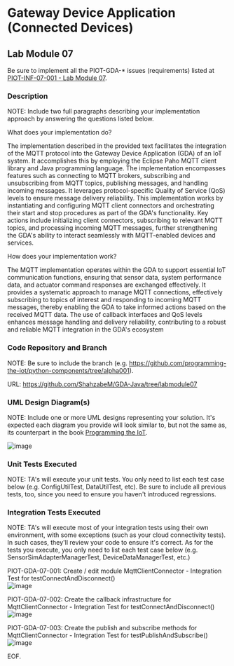 # Gateway Device Application (Connected Devices)

## Lab Module 07

Be sure to implement all the PIOT-GDA-* issues (requirements) listed at [PIOT-INF-07-001 - Lab Module 07](https://github.com/orgs/programming-the-iot/projects/1#column-10488499).

### Description

NOTE: Include two full paragraphs describing your implementation approach by answering the questions listed below.

What does your implementation do? 

The implementation described in the provided text facilitates the integration of the MQTT protocol into the Gateway Device Application (GDA) of an IoT system. It accomplishes this by employing the Eclipse Paho MQTT client library and Java programming language. The implementation encompasses features such as connecting to MQTT brokers, subscribing and unsubscribing from MQTT topics, publishing messages, and handling incoming messages. It leverages protocol-specific Quality of Service (QoS) levels to ensure message delivery reliability. This implementation works by instantiating and configuring MQTT client connectors and orchestrating their start and stop procedures as part of the GDA's functionality. Key actions include initializing client connectors, subscribing to relevant MQTT topics, and processing incoming MQTT messages, further strengthening the GDA's ability to interact seamlessly with MQTT-enabled devices and services.

How does your implementation work?

The MQTT implementation operates within the GDA to support essential IoT communication functions, ensuring that sensor data, system performance data, and actuator command responses are exchanged effectively. It provides a systematic approach to manage MQTT connections, effectively subscribing to topics of interest and responding to incoming MQTT messages, thereby enabling the GDA to take informed actions based on the received MQTT data. The use of callback interfaces and QoS levels enhances message handling and delivery reliability, contributing to a robust and reliable MQTT integration in the GDA's ecosystem

### Code Repository and Branch

NOTE: Be sure to include the branch (e.g. https://github.com/programming-the-iot/python-components/tree/alpha001).

URL: https://github.com/ShahzabeM/GDA-Java/tree/labmodule07

### UML Design Diagram(s)

NOTE: Include one or more UML designs representing your solution. It's expected each
diagram you provide will look similar to, but not the same as, its counterpart in the
book [Programming the IoT](https://learning.oreilly.com/library/view/programming-the-internet/9781492081401/).

![image](https://github.com/JadEletry/book-exercise-docs/assets/71851213/1faa377e-4e67-4cb8-b5ba-c9571e784bb0)

### Unit Tests Executed

NOTE: TA's will execute your unit tests. You only need to list each test case below
(e.g. ConfigUtilTest, DataUtilTest, etc). Be sure to include all previous tests, too,
since you need to ensure you haven't introduced regressions.

### Integration Tests Executed

NOTE: TA's will execute most of your integration tests using their own environment, with
some exceptions (such as your cloud connectivity tests). In such cases, they'll review
your code to ensure it's correct. As for the tests you execute, you only need to list each
test case below (e.g. SensorSimAdapterManagerTest, DeviceDataManagerTest, etc.)

PIOT-GDA-07-001: Create / edit module MqttClientConnector - Integration Test for testConnectAndDisconnect()<br>
![image](https://github.com/JadEletry/book-exercise-docs/assets/71851213/b66c8039-4030-4f24-9b6a-e8874cc9180e)

PIOT-GDA-07-002: Create the callback infrastructure for MqttClientConnector -  Integration Test for testConnectAndDisconnect()<br>
![image](https://github.com/JadEletry/book-exercise-docs/assets/71851213/26ccf8d5-9cc3-43be-b979-4b235dc67239)

PIOT-GDA-07-003: Create the publish and subscribe methods for MqttClientConnector - Integration Test for testPublishAndSubscribe()<br>
![image](https://github.com/JadEletry/book-exercise-docs/assets/71851213/c7be1b95-ec4a-493b-b4d8-780f1e857818)

EOF.
